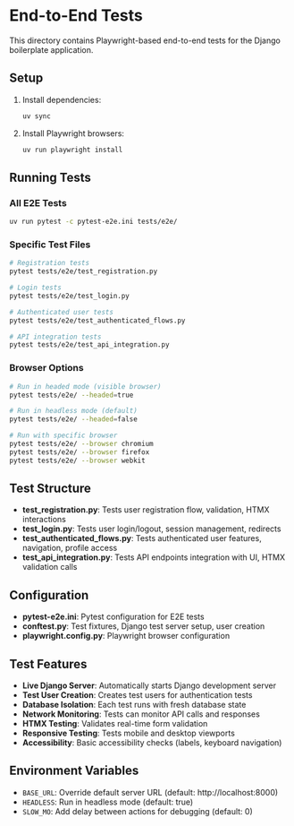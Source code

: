 # End-to-End Tests

This directory contains Playwright-based end-to-end tests for the Django boilerplate application.

## Setup

1. Install dependencies:
   ```bash
   uv sync
   ```

2. Install Playwright browsers:
   ```bash
   uv run playwright install
   ```

## Running Tests

### All E2E Tests
```bash
uv run pytest -c pytest-e2e.ini tests/e2e/
```

### Specific Test Files
```bash
# Registration tests
pytest tests/e2e/test_registration.py

# Login tests  
pytest tests/e2e/test_login.py

# Authenticated user tests
pytest tests/e2e/test_authenticated_flows.py

# API integration tests
pytest tests/e2e/test_api_integration.py
```

### Browser Options
```bash
# Run in headed mode (visible browser)
pytest tests/e2e/ --headed=true

# Run in headless mode (default)
pytest tests/e2e/ --headed=false

# Run with specific browser
pytest tests/e2e/ --browser chromium
pytest tests/e2e/ --browser firefox
pytest tests/e2e/ --browser webkit
```

## Test Structure

- **test_registration.py**: Tests user registration flow, validation, HTMX interactions
- **test_login.py**: Tests user login/logout, session management, redirects
- **test_authenticated_flows.py**: Tests authenticated user features, navigation, profile access
- **test_api_integration.py**: Tests API endpoints integration with UI, HTMX validation calls

## Configuration

- **pytest-e2e.ini**: Pytest configuration for E2E tests
- **conftest.py**: Test fixtures, Django test server setup, user creation
- **playwright.config.py**: Playwright browser configuration

## Test Features

- **Live Django Server**: Automatically starts Django development server
- **Test User Creation**: Creates test users for authentication tests
- **Database Isolation**: Each test runs with fresh database state
- **Network Monitoring**: Tests can monitor API calls and responses
- **HTMX Testing**: Validates real-time form validation
- **Responsive Testing**: Tests mobile and desktop viewports
- **Accessibility**: Basic accessibility checks (labels, keyboard navigation)

## Environment Variables

- `BASE_URL`: Override default server URL (default: http://localhost:8000)
- `HEADLESS`: Run in headless mode (default: true)
- `SLOW_MO`: Add delay between actions for debugging (default: 0)